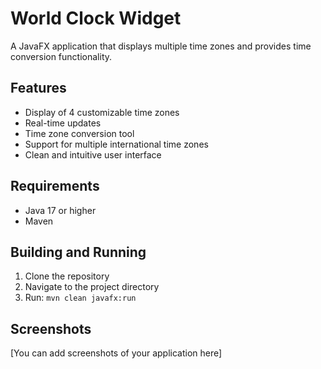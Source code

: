 # World Clock Widget

A JavaFX application that displays multiple time zones and provides time conversion functionality.

## Features
- Display of 4 customizable time zones
- Real-time updates
- Time zone conversion tool
- Support for multiple international time zones
- Clean and intuitive user interface

## Requirements
- Java 17 or higher
- Maven

## Building and Running
1. Clone the repository
2. Navigate to the project directory
3. Run: `mvn clean javafx:run`

## Screenshots
[You can add screenshots of your application here]